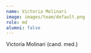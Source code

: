 ```yaml
---
name: Victoria Molinari
image: images/team/default.png
role: md
alumni: false
---
```


Victoria Molinari (cand. med.)